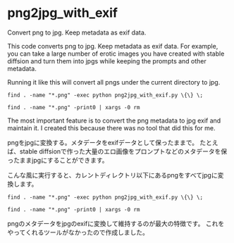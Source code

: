 # png2jpg_with_exif
Convert png to jpg. Keep metadata as exif data.

This code converts png to jpg. Keep metadata as exif data.
For example, you can take a large number of erotic images you have created with stable diffsion and turn them into jpgs while keeping the prompts and other metadata.

Running it like this will convert all pngs under the current directory to jpg.
```
find . -name "*.png" -exec python png2jpg_with_exif.py \{\} \;

find . -name "*.png" -print0 | xargs -0 rm
```

The most important feature is to convert the png metadata to jpg exif and maintain it.
I created this because there was no tool that did this for me.



pngをjpgに変換する。メタデータをexifデータとして保ったままで。
たとえば、stable diffsionで作った大量のエロ画像をプロンプトなどのメタデータを保ったままjpgにすることができます。

こんな風に実行すると、カレントディレクトリ以下にあるpngをすべてjpgに変換します。
```
find . -name "*.png" -exec python png2jpg_with_exif.py \{\} \;

find . -name "*.png" -print0 | xargs -0 rm
```

pngのメタデータをjpgのexifに変換して維持するのが最大の特徴です。
これをやってくれるツールがなかったので作成しました。

